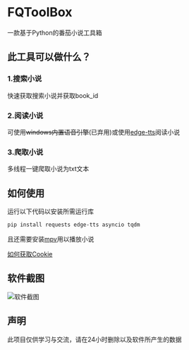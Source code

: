 # FQToolBox
一款基于Python的番茄小说工具箱
## 此工具可以做什么？
### 1.搜索小说
快速获取搜索小说并获取book_id
### 2.阅读小说
可使用~~windows内置语音引擎~~(已弃用)或使用[edge-tts](https://github.com/rany2/edge-tts)阅读小说
### 3.爬取小说
多线程一键爬取小说为txt文本
## 如何使用
运行以下代码以安装所需运行库
```bash
pip install requests edge-tts asyncio tqdm
```
且还需要安装[mpv](https://mpv.io/)用以播放小说

[如何获取Cookie](https://github.com/jackwd387/FQToolBox/issues/2)
## 软件截图
![软件截图](https://github.com/user-attachments/assets/0282a825-1182-4fd5-99ea-9f024d21b1fb)
## 声明
此项目仅供学习与交流，请在24小时删除以及软件所产生的数据
